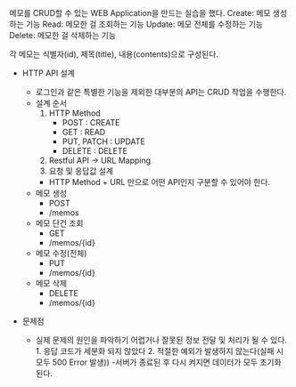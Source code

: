 메모를 CRUD할 수 있는 WEB Application을 만드는 실습을 했다.
Create: 메모 생성하는 기능
Read: 메모한 걸 조회하는 기능
Update: 메모 전체를 수정하는 기능
Delete: 메모한 걸 삭제하는 기능


각 메모는 식별자(id), 제목(title), 내용(contents)으로 구성된다.

- HTTP API 설계
    - 로그인과 같은 특별한 기능을 제외한 대부분의 API는 CRUD 작업을 수행한다.
    - 설계 순서
        1. HTTP Method
            - POST : CREATE
            - GET : READ
            - PUT, PATCH : UPDATE
            - DELETE : DELETE
        2. Restful API → URL Mapping
        3. 요청 및 응답값 설계
        - HTTP Method + URL 만으로 어떤 API인지 구분할 수 있어야 한다.
    - 메모 생성
        - POST
        - /memos
    - 메모 단건 조회
        - GET
        - /memos/{id}
    - 메모 수정(전체)
        - PUT
        - /memos/{id}
    - 메모 삭제
        - DELETE
        - /memos/{id}

- 문제점
  - 실제 문제의 원인을 파악하기 어렵거나 잘못된 정보 전달 및 처리가 될 수 있다.
            1. 응답 코드가 세분화 되지 않았다
            2. 적절한 예외가 발생하지 않는다(실패 시 모두 500 Error 발생))
  -서버가 종료된 후 다시 켜지면 데이터가 모두 초기화 된다.
